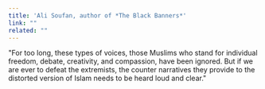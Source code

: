 ```yaml
---
title: 'Ali Soufan, author of *The Black Banners​​*'
link: ""
related: ""
---
```

<p>
	    "For too long, these types of voices, those Muslims who stand for individual freedom, debate, creativity, and compassion, have been ignored. But if we are ever to defeat the extremists, the counter narratives they provide to the distorted version of Islam needs to be heard loud and clear."
</p>